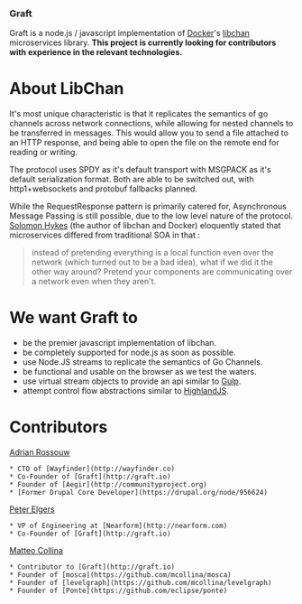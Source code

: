 ### Graft


Graft is a node.js / javascript implementation of [Docker](http://docker.io)'s [libchan](https://github.com/docker/libchan) microservices library.
__This project is currently looking for contributors with experience in the relevant technologies.__

About LibChan
=============

It's most unique characteristic is that it replicates the semantics of go channels across network connections, while allowing for nested channels to be transferred in messages. This would allow you to send a file attached to an HTTP response, and being able to open the file on the remote end for reading or writing.  

The protocol uses SPDY as it's default transport with MSGPACK as it's default serialization format. Both are able to be switched out, with http1+websockets and protobuf fallbacks planned.  

While the RequestResponse pattern is primarily catered for, Asynchronous Message Passing is still possible, due to the low level nature of the protocol.  
[Solomon Hykes](http://github.com/shykes) (the author of libchan and Docker) eloquently stated that microservices differed from traditional SOA in that :   
> instead of pretending everything is a local function even over the network (which turned out to be a bad idea), what if we did it the other way around? Pretend your components are communicating over a network even when they aren't.

We want Graft to
================
* be the premier javascript implementation of libchan.
* be completely supported for node.js as soon as possible.
* use Node.JS streams to replicate the semantics of Go Channels.
* be functional and usable on the browser as we test the waters.
* use virtual stream objects to provide an api similar to [Gulp](http://gulpjs.org).
* attempt control flow abstractions similar to [HighlandJS](http://highlandjs.org).

Contributors
============

[Adrian Rossouw](http://github.com/Vertice)

    * CTO of [Wayfinder](http://wayfinder.co)
    * Co-Founder of [Graft](http://graft.io)
    * Founder of [Aegir](http://communityproject.org)
    * [Former Drupal Core Developer](https://drupal.org/node/956624)
    
[Peter Elgers](https://github.com/pelger)

    * VP of Engineering at [Nearform](http://nearform.com)
    * Co-Founder of [Graft](http://graft.io)
    
[Matteo Collina](https://github.com/mcollina)

    * Contributor to [Graft](http://graft.io)
    * Founder of [mosca](https://github.com/mcollina/mosca)
    * Founder of [levelgraph](https://github.com/mcollina/levelgraph)
    * Founder of [Ponte](https://github.com/eclipse/ponte)
